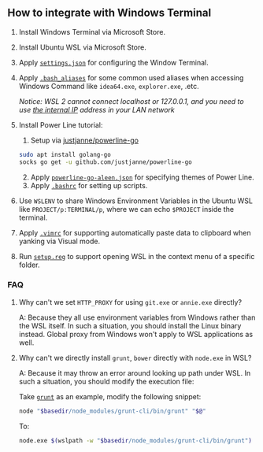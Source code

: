 ## How to integrate with Windows Terminal

1. Install Windows Terminal via Microsoft Store.
2. Install Ubuntu WSL via Microsoft Store.
3. Apply [`settings.json`](./settings.json) for configuring the Window Terminal.
4. Apply [`.bash_aliases`](./.bash_aliases) for some common used aliases when accessing Windows Command like `idea64.exe`, `explorer.exe`, .etc.

    *Notice: WSL 2 cannot connect localhost or 127.0.0.1, and you need to use [the internal IP](https://github.com/microsoft/WSL/issues/5211#issuecomment-706652801) address in your LAN network*

6. Install Power Line tutorial:

    1. Setup via [justjanne/powerline-go](https://github.com/justjanne/powerline-go)

    ```bash
    sudo apt install golang-go
    socks go get -u github.com/justjanne/powerline-go
    ```

    2. Apply [`powerline-go-aleen.json`](./powerline-go-aleen.json) for specifying themes of Power Line.
    3. Apply [`.bashrc`](./.bashrc) for setting up scripts.
6. Use `WSLENV` to share Windows Environment Variables in the Ubuntu WSL like `PROJECT/p:TERMINAL/p`, where we can echo `$PROJECT` inside the terminal.
7. Apply [`.vimrc`](./.vimrc) for supporting automatically paste data to clipboard when yanking via Visual mode.
8. Run [`setup.reg`](./setup.reg) to support opening WSL in the context menu of a specific folder.

### FAQ

1. Why can't we set `HTTP_PROXY` for using `git.exe` or `annie.exe` directly?

    A: Because they all use environment variables from Windows rather than the WSL itself. In such a situation, you should install the Linux binary instead. Global proxy from Windows won't apply to WSL applications as well.

2. Why can't we directly install `grunt`, `bower` directly with `node.exe` in WSL?

    A: Because it may throw an error around looking up path under WSL. In such a situation, you should modify the execution file:

    Take [`grunt`](./grunt) as an example, modify the following snippet:

    ```bash
    node "$basedir/node_modules/grunt-cli/bin/grunt" "$@" 
    ```

    To:

    ```bash
    node.exe $(wslpath -w "$basedir/node_modules/grunt-cli/bin/grunt") "$@" 
    ```
